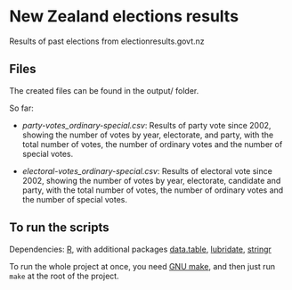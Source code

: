 # New Zealand elections results
Results of past elections from electionresults.govt.nz


## Files

The created files can be found in the output/ folder.

So far:

- *party-votes_ordinary-special.csv*: Results of party vote since
2002, showing the number of votes by year, electorate, and party, with
the total number of votes, the number of ordinary votes and the number
of special votes.

- *electoral-votes_ordinary-special.csv*: Results of electoral vote
since 2002, showing the number of votes by year, electorate, candidate
and party, with the total number of votes, the number of ordinary
votes and the number of special votes.


## To run the scripts

Dependencies: [R](https://www.r-project.org/), with additional
packages
[data.table](http://cran.stat.auckland.ac.nz/web/packages/data.table/index.html),
[lubridate](http://cran.stat.auckland.ac.nz/web/packages/lubridate/index.html),
[stringr](http://cran.stat.auckland.ac.nz/web/packages/stringr/index.html)

To run the whole project at once, you need [GNU
make](https://www.gnu.org/software/make/), and then just run `make` at
the root of the project.




